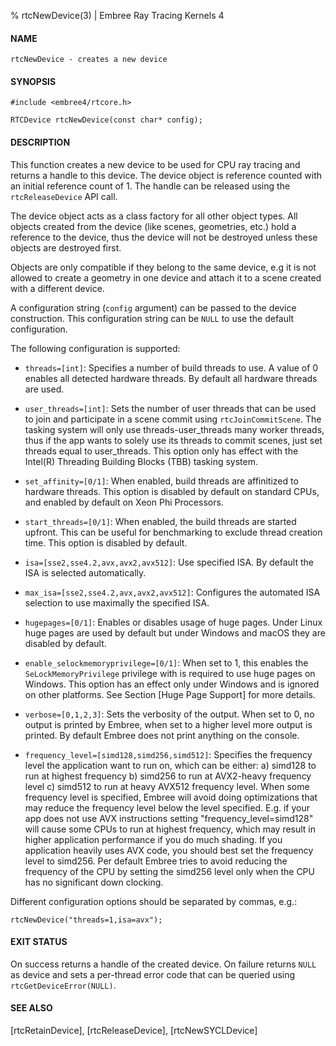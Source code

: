 % rtcNewDevice(3) | Embree Ray Tracing Kernels 4

#### NAME

    rtcNewDevice - creates a new device

#### SYNOPSIS

    #include <embree4/rtcore.h>

    RTCDevice rtcNewDevice(const char* config);

#### DESCRIPTION

This function creates a new device to be used for CPU ray tracing and
returns a handle to this device. The device object is reference
counted with an initial reference count of 1. The handle can be
released using the `rtcReleaseDevice` API call.

The device object acts as a class factory for all other object
types. All objects created from the device (like scenes, geometries,
etc.) hold a reference to the device, thus the device will not be
destroyed unless these objects are destroyed first.

Objects are only compatible if they belong to the same device, e.g it
is not allowed to create a geometry in one device and attach it to a
scene created with a different device.

A configuration string (`config` argument) can be passed to the
device construction. This configuration string can be `NULL` to use
the default configuration.

The following configuration is supported:

+ `threads=[int]`: Specifies a number of build threads to use. A value
  of 0 enables all detected hardware threads. By default all hardware
  threads are used.

+ `user_threads=[int]`: Sets the number of user threads that can be
  used to join and participate in a scene commit using
  `rtcJoinCommitScene`. The tasking system will only use
  threads-user_threads many worker threads, thus if the app wants to
  solely use its threads to commit scenes, just set threads equal to
  user_threads. This option only has effect with the Intel(R)
  Threading Building Blocks (TBB) tasking system.

+ `set_affinity=[0/1]`: When enabled, build threads are affinitized to
  hardware threads. This option is disabled by default on standard
  CPUs, and enabled by default on Xeon Phi Processors.

+ `start_threads=[0/1]`: When enabled, the build threads are started 
  upfront. This can be useful for benchmarking to exclude thread
  creation time. This option is disabled by default.

+ `isa=[sse2,sse4.2,avx,avx2,avx512]`: Use specified
  ISA. By default the ISA is selected automatically.

+ `max_isa=[sse2,sse4.2,avx,avx2,avx512]`: Configures the
  automated ISA selection to use maximally the specified ISA.

+ `hugepages=[0/1]`: Enables or disables usage of huge pages. Under
  Linux huge pages are used by default but under Windows and macOS
  they are disabled by default.

+ `enable_selockmemoryprivilege=[0/1]`: When set to 1, this enables the
  `SeLockMemoryPrivilege` privilege with is required to use huge pages
  on Windows. This option has an effect only under Windows and is
  ignored on other platforms. See Section [Huge Page Support] for more
  details.

+  `verbose=[0,1,2,3]`: Sets the verbosity of the output. When set to
   0, no output is printed by Embree, when set to a higher level more
   output is printed. By default Embree does not print anything on the
   console.

+ `frequency_level=[simd128,simd256,simd512]`: Specifies the frequency
   level the application want to run on, which can be either:
   a) simd128 to run at highest frequency
   b) simd256 to run at AVX2-heavy frequency level
   c) simd512 to run at heavy AVX512 frequency level.
   When some frequency level is specified, Embree will avoid doing
   optimizations that may reduce the frequency level below the level
   specified. E.g. if your app does not use AVX instructions setting
   "frequency_level=simd128" will cause some CPUs to run at highest
   frequency, which may result in higher application performance if
   you do much shading. If you application heavily uses
   AVX code, you should best set the frequency level to simd256.
   Per default Embree tries to avoid reducing the frequency of the
   CPU by setting the simd256 level only when the CPU has no significant
   down clocking.

Different configuration options should be separated by commas, e.g.:

    rtcNewDevice("threads=1,isa=avx");

#### EXIT STATUS

On success returns a handle of the created device. On failure returns
`NULL` as device and sets a per-thread error code that can be queried
using `rtcGetDeviceError(NULL)`.

#### SEE ALSO

[rtcRetainDevice], [rtcReleaseDevice], [rtcNewSYCLDevice]
